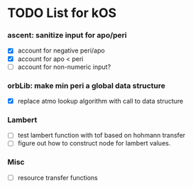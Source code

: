 # TODO List for kOS

 ### ascent: sanitize input for apo/peri
- [X] account for negative peri/apo
- [X] account for apo < peri
- [ ] account for non-numeric input?

### orbLib: make min peri a global data structure
- [X] replace atmo lookup algorithm with call to data structure

### Lambert
- [ ] test lambert function with tof based on hohmann transfer
- [ ] figure out how to construct node for lambert values.

### Misc
- [ ] resource transfer functions
